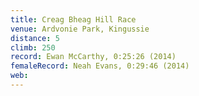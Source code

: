```yaml
---
title: Creag Bheag Hill Race
venue: Ardvonie Park, Kingussie
distance: 5
climb: 250
record: Ewan McCarthy, 0:25:26 (2014)
femaleRecord: Neah Evans, 0:29:46 (2014)
web: 
---
```

